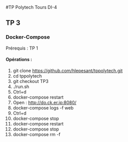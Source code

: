 #TP Polytech Tours DI-4


## TP 3

### Docker-Compose

Prérequis : TP 1

#### Opérations :

1. git clone https://github.com/hlepesant/tppolytech.git
1. cd tppolytech
1. git checkout TP3
1. ./run.sh
1. Ctrl+d
1. docker-compose restart
1. Open : http://do.ck.er.ip:8080/
1. docker-compose logs -f web
1. Ctrl+d
1. docker-compose stop
1. docker-compose restart
1. docker-compose stop
1. docker-compose rm -f


